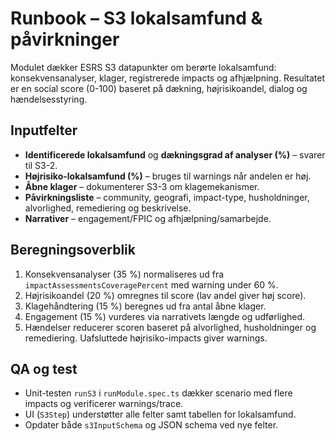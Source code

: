 # Runbook – S3 lokalsamfund & påvirkninger

Modulet dækker ESRS S3 datapunkter om berørte lokalsamfund: konsekvensanalyser, klager, registrerede impacts og afhjælpning. Resultatet er en social score (0-100) baseret på dækning, højrisikoandel, dialog og hændelsesstyring.

## Inputfelter

- **Identificerede lokalsamfund** og **dækningsgrad af analyser (%)** – svarer til S3-2.
- **Højrisiko-lokalsamfund (%)** – bruges til warnings når andelen er høj.
- **Åbne klager** – dokumenterer S3-3 om klagemekanismer.
- **Påvirkningsliste** – community, geografi, impact-type, husholdninger, alvorlighed, remediering og beskrivelse.
- **Narrativer** – engagement/FPIC og afhjælpning/samarbejde.

## Beregningsoverblik

1. Konsekvensanalyser (35 %) normaliseres ud fra `impactAssessmentsCoveragePercent` med warning under 60 %.
2. Højrisikoandel (20 %) omregnes til score (lav andel giver høj score).
3. Klagehåndtering (15 %) beregnes ud fra antal åbne klager.
4. Engagement (15 %) vurderes via narrativets længde og udførlighed.
5. Hændelser reducerer scoren baseret på alvorlighed, husholdninger og remediering. Uafsluttede højrisiko-impacts giver warnings.

## QA og test

- Unit-testen `runS3` i `runModule.spec.ts` dækker scenario med flere impacts og verificerer warnings/trace.
- UI (`S3Step`) understøtter alle felter samt tabellen for lokalsamfund.
- Opdater både `s3InputSchema` og JSON schema ved nye felter.

